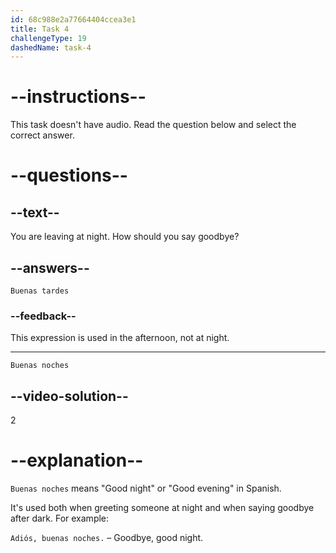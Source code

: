 ```yaml
---
id: 68c988e2a77664404ccea3e1
title: Task 4
challengeType: 19
dashedName: task-4
---
```


<!-- SPEAKING -->
<!-- (No Audio) -->

# --instructions--

This task doesn't have audio. Read the question below and select the correct answer.

# --questions--

## --text--

You are leaving at night. How should you say goodbye?

## --answers--

`Buenas tardes`

### --feedback--

This expression is used in the afternoon, not at night.

---

`Buenas noches`

## --video-solution--

2

# --explanation--

`Buenas noches` means "Good night" or "Good evening" in Spanish.  

It's used both when greeting someone at night and when saying goodbye after dark. For example:  

`Adiós, buenas noches.` – Goodbye, good night.
